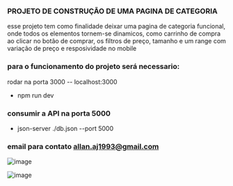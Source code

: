 ### PROJETO DE CONSTRUÇÃO DE UMA PAGINA DE CATEGORIA
esse projeto tem como finalidade deixar uma pagina de categoria funcional, onde todos os elementos tornem-se dinamicos, como carrinho de compra ao clicar no botão de comprar, os filtros de preço, tamanho e um range com variação de preço e resposividade no mobile

### para o funcionamento do projeto será necessario: 
rodar na porta 3000 -- localhost:3000
- npm run dev 

### consumir a API  na porta 5000
- json-server ./db.json --port 5000

### email para contato allan.aj1993@gmail.com

![image](https://github.com/Allan93aj/desenvolvedor-cadastra/assets/42648038/87613775-c09a-4df4-a9b5-5632258eed3e)

![image](https://github.com/Allan93aj/desenvolvedor-cadastra/assets/42648038/347e6800-ab3c-4ac7-8255-42b93dda2131)







